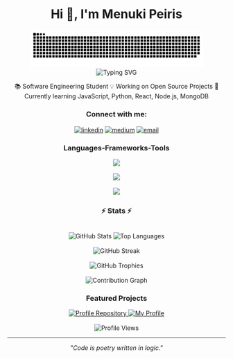 <h1 align="center">Hi 👋, I'm Menuki Peiris</h1>

<div align="center">
  <img src="https://raw.githubusercontent.com/Platane/snk/output/github-contribution-grid-snake.svg" width="400" alt="Snake animation" />
</div>

<div align="center">
  <img src="https://readme-typing-svg.herokuapp.com?font=Fira+Code&size=22&pause=1000&color=58A6FF&center=true&vCenter=true&width=600&lines=Software+Engineering+Student;FullStack+Developer;Open+Source+Contributor;Building+Amazing+Web+Experiences;Passionate+about+Clean+Code;Always+Learning+Something+New!" alt="Typing SVG" />
</div>

<p align="center">
📚 Software Engineering Student 💡 Working on Open Source Projects 🌱 Currently learning JavaScript, Python, React, Node.js, MongoDB
</p>

<h3 align="center">Connect with me:</h3>
<p align="center">
<a href="https://linkedin.com/in/menuki-peiris" target="blank"><img align="center" src="https://raw.githubusercontent.com/rahuldkjain/github-profile-readme-generator/master/src/images/icons/Social/linked-in-alt.svg" alt="linkedin" height="30" width="40" /></a>
<a href="https://medium.com/@menukipeiris" target="blank"><img align="center" src="https://raw.githubusercontent.com/rahuldkjain/github-profile-readme-generator/master/src/images/icons/Social/medium.svg" alt="medium" height="30" width="40" /></a>
<a href="mailto:your.email@example.com" target="blank"><img align="center" src="https://img.icons8.com/fluent/48/000000/gmail.png" alt="email" height="30" width="40" /></a>
</p>

<h3 align="center">Languages-Frameworks-Tools</h3>

<p align="center">
  <img src="https://skillicons.dev/icons?i=react,js,ts,html,css,python,java,spring" />
</p>
<p align="center">
  <img src="https://skillicons.dev/icons?i=nodejs,express,mongodb,mysql,firebase,aws,git,github" />
</p>
<p align="center">
  <img src="https://skillicons.dev/icons?i=figma,ai,linux,vscode" />
</p>

<h3 align="center">⚡ Stats ⚡</h3>

<br>

<div align="center">
  <img height="180em" src="https://github-readme-stats.vercel.app/api?username=menukipeiris&show_icons=true&theme=tokyonight&hide_border=true&count_private=true" alt="GitHub Stats" />
  <img height="180em" src="https://github-readme-stats.vercel.app/api/top-langs/?username=menukipeiris&layout=compact&theme=tokyonight&hide_border=true" alt="Top Languages" />
</div>

<br>

<div align="center">
  <img src="https://github-readme-streak-stats.herokuapp.com?user=menukipeiris&theme=tokyonight&hide_border=true" alt="GitHub Streak" />
</div>

<br>

<div align="center">
  <img src="https://github-profile-trophy.vercel.app/?username=menukipeiris&theme=darkhub&no-frame=true&no-bg=true&margin-w=4&row=1&column=6" alt="GitHub Trophies" />
</div>

<br>

<div align="center">
  <img src="https://github-readme-activity-graph.vercel.app/graph?username=menukipeiris&theme=tokyo-night&hide_border=true&custom_title=Menuki's%20GitHub%20Activity%20Graph" alt="Contribution Graph" />
</div>

<h3 align="center">Featured Projects</h3>

<div align="center">
  <a href="https://github.com/menukipeiris/menukipeiris">
    <img src="https://github-readme-stats.vercel.app/api/pin/?username=menukipeiris&repo=menukipeiris&theme=tokyonight&hide_border=true" alt="Profile Repository" />
  </a>
  <a href="https://github.com/menukipeiris/My-profile">
    <img src="https://github-readme-stats.vercel.app/api/pin/?username=menukipeiris&repo=My-profile&theme=tokyonight&hide_border=true" alt="My Profile" />
  </a>
</div>

<br>

<div align="center">
  <img src="https://komarev.com/ghpvc/?username=menukipeiris&label=Profile%20Views&color=58a6ff&style=flat" alt="Profile Views" />
</div>

---

<div align="center">
  <i>"Code is poetry written in logic."</i>
</div>
